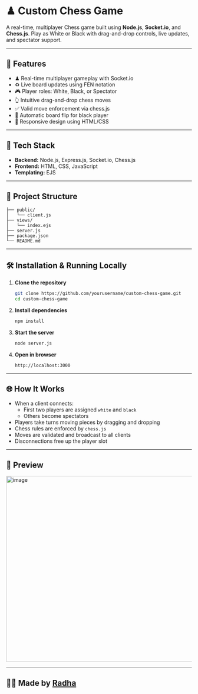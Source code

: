# ♟ Custom Chess Game

A real-time, multiplayer Chess game built using **Node.js**, **Socket.io**, and **Chess.js**. Play as White or Black with drag-and-drop controls, live updates, and spectator support.

&#x20;

---

## 🚀 Features

- ♟ Real-time multiplayer gameplay with Socket.io
- ♻️ Live board updates using FEN notation
- 🎮 Player roles: White, Black, or Spectator
- 👆 Intuitive drag-and-drop chess moves
- ✅ Valid move enforcement via chess.js
- 🔄 Automatic board flip for black player
- 📱 Responsive design using HTML/CSS

---

## 🧐 Tech Stack

- **Backend:** Node.js, Express.js, Socket.io, Chess.js
- **Frontend:** HTML, CSS, JavaScript
- **Templating:** EJS

---

## 📁 Project Structure

```
├── public/                 
│   └── client.js           
├── views/                 
│   └── index.ejs           
├── server.js               
├── package.json
└── README.md
```

---

## 🛠️ Installation & Running Locally

1. **Clone the repository**

   ```bash
   git clone https://github.com/yourusername/custom-chess-game.git
   cd custom-chess-game
   ```

2. **Install dependencies**

   ```bash
   npm install
   ```

3. **Start the server**

   ```bash
   node server.js
   ```

4. **Open in browser**

   ```
   http://localhost:3000
   ```

---

## 🌐 How It Works

- When a client connects:
  - First two players are assigned `white` and `black`
  - Others become spectators
- Players take turns moving pieces by dragging and dropping
- Chess rules are enforced by `chess.js`
- Moves are validated and broadcast to all clients
- Disconnections free up the player slot

---

## 📸 Preview
<img width="889" height="503" alt="image" src="https://github.com/user-attachments/assets/f9aa8572-cd84-4938-8ad3-0d11db1da776" />


---


## 👩‍💻 Made by [Radha](https://github.com/radha-rk)
